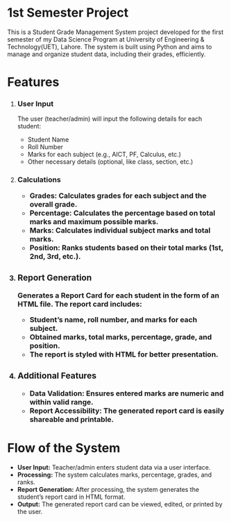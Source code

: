 # 1st Semester Project
This is a Student Grade Management System project developed for the first semester of my Data Science Program at University of Engineering &amp; Technology(UET), Lahore. The system is built using Python and aims to manage and organize student data, including their grades, efficiently.

# Features
<ol>
<li><h3>User Input</h3></li>
The user (teacher/admin) will input the following details for each student:
<ul>
<li>Student Name</li>
<li>Roll Number</li>
<li>Marks for each subject (e.g., AICT, PF, Calculus, etc.)</li>
<li>Other necessary details (optional, like class, section, etc.)</li>
</ul>

<li> <h3>Calculations </h3</li>
<ul>

<li><b>Grades:</b> Calculates grades for each subject and the overall grade.</li>
<li><b>Percentage:</b> Calculates the percentage based on total marks and maximum possible marks.</li>
<li><b>Marks:</b> Calculates individual subject marks and total marks.</li>
<li><b>Position:</b> Ranks students based on their total marks (1st, 2nd, 3rd, etc.).</li>
</ul>

<li><h3>Report Generation</h3></li>
Generates a Report Card for each student in the form of an HTML file. The report card includes:
<ul>
<li>Student’s name, roll number, and marks for each subject.</li>
<li>Obtained marks, total marks, percentage, grade, and position.</li>
<li>The report is styled with HTML for better presentation.</li>
</ul>

<li><h3> Additional Features</h3></li>
<ul>
<li><b>Data Validation:</b> Ensures entered marks are numeric and within valid range.</li>
<li><b>Report Accessibility:</b> The generated report card is easily shareable and printable.</li>
</ul>
</ol>

# Flow of the System
<ul>
<li><b>User Input:</b> Teacher/admin enters student data via a user interface.</li>
<li><b>Processing:</b> The system calculates marks, percentage, grades, and ranks.</li>
<li><b>Report Generation:</b> After processing, the system generates the student’s report card in HTML format.</li>
<li><b>Output:</b> The generated report card can be viewed, edited, or printed by the user.</li>
</ul>
